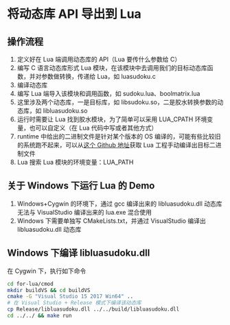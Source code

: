 # 将动态库 API 导出到 Lua

## 操作流程

1. 定义好在 Lua 端调用动态库的 API（Lua 要传什么参数给 C）
2. 编写 C 语言动态库形式 Lua 模块，在该模块中去调用我们的目标动态库函数，并对参数做转换，传递给 Lua，如 luasudoku.c
3. 编译动态库
4. 编写 Lua 端导入该模块和调用函数，如 sudoku.lua、boolmatrix.lua
5. 这里涉及两个动态库，一是目标库，如 libsudoku.so，二是胶水转换参数的动态库，如 libluasudoku.so
6. 运行时需要让 Lua 找到胶水模块，为了简单可以采用 LUA_CPATH 环境变量，也可以自定义（在 Lua 代码中写或者其他方式）
7. runtime 中给出的二进制文件是针对某个版本的 OS 编译的，可能有些比较旧的系统跑不起来，可以从[这个 Github 地址](https://github.com/zhyingkun/lua-5.3.5)获取 Lua 工程手动编译出目标二进制文件
8. Lua 搜索 Lua 模块的环境变量：LUA_PATH

## 关于 Windows 下运行 Lua 的 Demo

1. Windows+Cygwin 的环境下，通过 gcc 编译出来的 libluasudoku.dll 动态库无法与 VisualStudio 编译出来的 lua.exe 混合使用
2. Windows 下需要单独写 CMakeLists.txt，并通过 VisualStudio 编译出 libluasudoku.dll 动态库

## Windows 下编译 libluasudoku.dll

在 Cygwin 下，执行如下命令

```bash
cd for-lua/cmod
mkdir buildVS && cd buildVS
cmake -G "Visual Studio 15 2017 Win64" ..
# 在 Visual Studio + Release 模式下编译该动态库
cp Release/libluasudoku.dll ../../build/libluasudoku.dll
cd ../../ && make run
```
